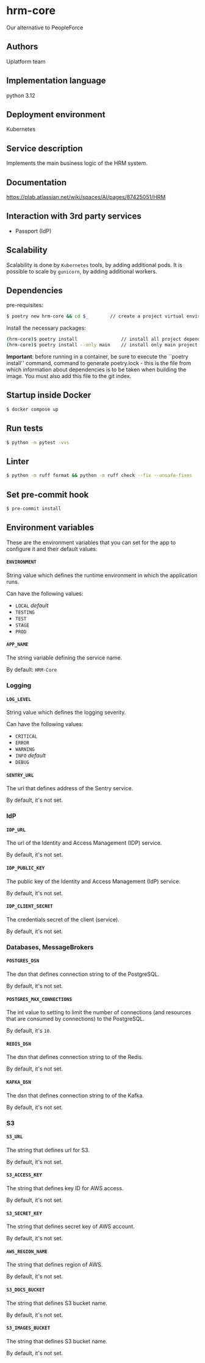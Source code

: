 # hrm-core

Our alternative to PeopleForce

## Authors

Uplatform team

## Implementation language

python 3.12

## Deployment environment

Kubernetes

## Service description

Implements the main business logic of the HRM system.

## Documentation

https://plab.atlassian.net/wiki/spaces/AI/pages/87425051/HRM

## Interaction with 3rd party services

* Passport (IdP)

## Scalability

Scalability is done by `Kubernetes` tools, by adding additional pods.
It is possible to scale by `gunicorn`, by adding additional workers.

## Dependencies

pre-requisites:

```bash
$ poetry new hrm-core && cd $_        // create a project virtual environment
```

Install the necessary packages:

```bash
(hrm-core)$ poetry install                // install all project dependencies
(hrm-core)$ poetry install --only main    // install only main project dependencies
```

**Important**:
before running in a container, be sure to execute the ``poetry install'' command,
command to generate poetry.lock - this is the file from which information about dependencies is to be taken when
building the image.
You must also add this file to the git index.

## Startup inside Docker

```bash
$ docker compose up
```

## Run tests

```bash
$ python -m pytest -vvs
```

## Linter

```bash
$ python -m ruff format && python -m ruff check --fix --unsafe-fixes
```

## Set pre-commit hook

```bash
$ pre-commit install
```

## Environment variables

These are the environment variables that you can set for the app to configure it and their default values:

#### `ENVIRONMENT`

String value which defines the runtime environment in which the application runs.

Can have the following values:

* `LOCAL`  *default*
* `TESTING`
* `TEST`
* `STAGE`
* `PROD`

#### `APP_NAME`

The string variable defining the service name.

By default: `HRM-Core`

### Logging

#### `LOG_LEVEL`

String value which defines the logging severity.

Can have the following values:

* `CRITICAL`
* `ERROR`
* `WARNING`
* `INFO`  *default*
* `DEBUG`

#### `SENTRY_URL`

The url that defines address of the Sentry service.

By default, it's not set.

### IdP

#### `IDP_URL`

The url of the Identity and Access Management (IDP) service.

By default, it's not set.

#### `IDP_PUBLIC_KEY`

The public key of the Identity and Access Management (IdP) service.

By default, it's not set.

#### `IDP_CLIENT_SECRET`

The credentials secret of the client (service).

By default, it's not set.

### Databases, MessageBrokers

#### `POSTGRES_DSN`

The dsn that defines connection string to of the PostgreSQL.

By default, it's not set.

#### `POSTGRES_MAX_CONNECTIONS`

The int value to setting to limit the number of connections (and resources that are consumed by connections) to the
PostgreSQL.

By default, it's `10`.

#### `REDIS_DSN`

The dsn that defines connection string to of the Redis.

By default, it's not set.

#### `KAFKA_DSN`

The dsn that defines connection string to of the Kafka.

By default, it's not set.

### S3

#### `S3_URL`

The string that defines url for S3.

By default, it's not set.

#### `S3_ACCESS_KEY`

The string that defines key ID for AWS access.

By default, it's not set.

#### `S3_SECRET_KEY`

The string that defines secret key of AWS account.

By default, it's not set.

#### `AWS_REGION_NAME`

The string that defines region of AWS.

By default, it's not set.

#### `S3_DOCS_BUCKET`

The string that defines S3 bucket name.

By default, it's not set.

#### `S3_IMAGES_BUCKET`

The string that defines S3 bucket name.

By default, it's not set.
